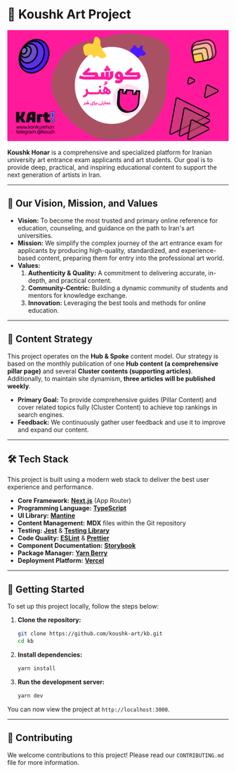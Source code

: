 # 🏰 Koushk Art Project
![kart github banner](assets/kart-github-banner.svg)

**Koushk Honar** is a comprehensive and specialized platform for Iranian university art entrance exam applicants and art students. Our goal is to provide deep, practical, and inspiring educational content to support the next generation of artists in Iran.

---

## 💎 Our Vision, Mission, and Values

*   **Vision:** To become the most trusted and primary online reference for education, counseling, and guidance on the path to Iran's art universities.
*   **Mission:** We simplify the complex journey of the art entrance exam for applicants by producing high-quality, standardized, and experience-based content, preparing them for entry into the professional art world.
*   **Values:**
    1.  **Authenticity & Quality:** A commitment to delivering accurate, in-depth, and practical content.
    2.  **Community-Centric:** Building a dynamic community of students and mentors for knowledge exchange.
    3.  **Innovation:** Leveraging the best tools and methods for online education.

---

## 🎯 Content Strategy

This project operates on the **Hub & Spoke** content model. Our strategy is based on the monthly publication of one **Hub content (a comprehensive pillar page)** and several **Cluster contents (supporting articles)**. Additionally, to maintain site dynamism, **three articles will be published weekly**.

- **Primary Goal:** To provide comprehensive guides (Pillar Content) and cover related topics fully (Cluster Content) to achieve top rankings in search engines.
- **Feedback:** We continuously gather user feedback and use it to improve and expand our content.

---

## 🛠️ Tech Stack

This project is built using a modern web stack to deliver the best user experience and performance.

- **Core Framework:** [**Next.js**](https://nextjs.org/) (App Router)
- **Programming Language:** [**TypeScript**](https://www.typescriptlang.org/)
- **UI Library:** [**Mantine**](https://mantine.dev/)
- **Content Management:** **MDX** files within the Git repository
- **Testing:** [**Jest**](https://jestjs.io/) & [**Testing Library**](https://testing-library.com/)
- **Code Quality:** [**ESLint**](https://eslint.org/) & [**Prettier**](https://prettier.io/)
- **Component Documentation:** [**Storybook**](https://storybook.js.org/)
- **Package Manager:** [**Yarn Berry**](https://yarnpkg.com/)
- **Deployment Platform:** [**Vercel**](https://vercel.com/)

---

## 🚀 Getting Started

To set up this project locally, follow the steps below:

1.  **Clone the repository:**
    ```bash
    git clone https://github.com/koushk-art/kb.git
    cd kb
    ```

2.  **Install dependencies:**
    ```bash
    yarn install
    ```

3.  **Run the development server:**
    ```bash
    yarn dev
    ```

You can now view the project at `http://localhost:3000`.

---

## 🤝 Contributing

We welcome contributions to this project! Please read our `CONTRIBUTING.md` file for more information.
